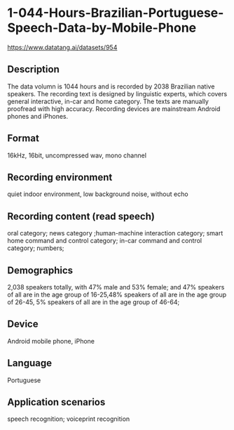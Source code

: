 # 1-044-Hours-Brazilian-Portuguese-Speech-Data-by-Mobile-Phone
https://www.datatang.ai/datasets/954
## Description
The data volumn is 1044 hours and is recorded by 2038 Brazilian native speakers. The recording text is designed by linguistic experts, which covers general interactive, in-car and home category. The texts are manually proofread with high accuracy. Recording devices are mainstream Android phones and iPhones.

## Format
16kHz, 16bit, uncompressed wav, mono channel

## Recording environment
quiet indoor environment, low background noise, without echo

## Recording content (read speech)
oral category; news category ;human-machine interaction category; smart home command and control category; in-car command and control category; numbers;

## Demographics
2,038 speakers totally, with 47% male and 53% female; and 47% speakers of all are in the age group of 16-25,48% speakers of all are in the age group of 26-45, 5% speakers of all are in the age group of 46-64;

## Device
Android mobile phone, iPhone

## Language
Portuguese

## Application scenarios
speech recognition; voiceprint recognition
